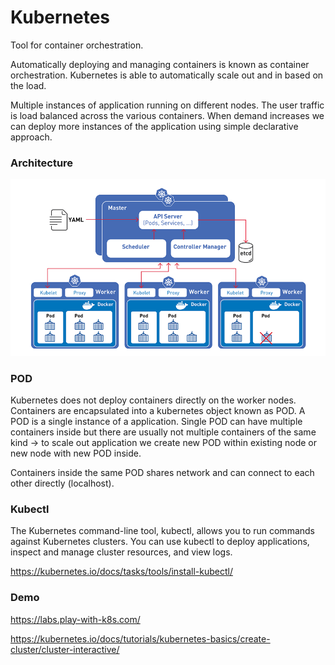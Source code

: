 # Kubernetes

Tool for container orchestration.

Automatically deploying and managing containers is known as
container orchestration. Kubernetes is able to automatically scale out 
and in based on the load. 

Multiple instances of application running on different nodes. The user
traffic is load balanced across the various containers. When demand 
increases we can deploy more instances of the application using simple
declarative approach. 


### Architecture

![Kubernetes components](clusters.png)


### POD

Kubernetes does not deploy containers directly on the worker nodes.
Containers are encapsulated into a kubernetes object known as POD.
A POD is a single instance of a application.
Single POD can have multiple containers inside but there are usually not
multiple containers of the same kind -> to scale out application
we create new POD within existing node or new node with new POD inside.

Containers inside the same POD shares network and can connect to each
other directly (localhost).

### Kubectl

The Kubernetes command-line tool, kubectl, allows you to run commands 
against Kubernetes clusters. You can use kubectl to deploy applications, 
inspect and manage cluster resources, and view logs.

https://kubernetes.io/docs/tasks/tools/install-kubectl/

### Demo

https://labs.play-with-k8s.com/

https://kubernetes.io/docs/tutorials/kubernetes-basics/create-cluster/cluster-interactive/